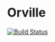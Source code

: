 
# Orville

[![Build Status](https://secure.travis-ci.org/flipstone/orville.svg)](http://travis-ci.org/flipstone/orville)

